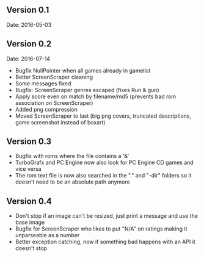 ## Version 0.1 
Date: 2016-05-03


## Version 0.2
Date: 2016-07-14
- Bugfix NullPointer when all games already in gamelist
- Better ScreenScraper cleaning
- Some messages fixed
- Bugfix: ScreenScraper genres escaped (fixes Run & gun)
- Apply score even on match by filename/md5 (prevents bad rom association on ScreenScraper)
- Added png compression
- Moved ScreenScraper to last (big png covers, truncated descriptions, game screenshot instead of boxart)

## Version 0.3
- Bugfix with roms where the file contains a '&'
- TurboGrafx and PC Engine now also look for PC Engine CD games and vice versa
- The rom text file is now also searched in the "." and "-dir" folders so it doesn't need to be an absolute path anymore

## Version 0.4
- Don't stop if an image can't be resized, just print a message and use the base image
- Bugfix for ScreenScraper who likes to put "N/A" on ratings making it unparseable as a number
- Better exception catching, now if something bad happens with an API it doesn't stop

